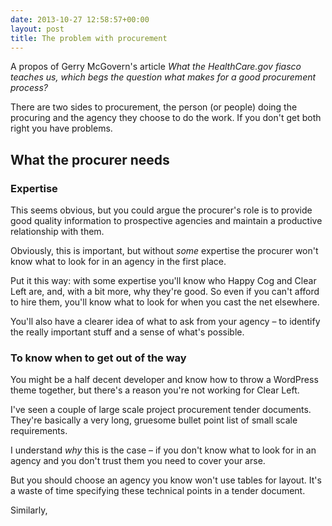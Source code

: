 ```yaml
---
date: 2013-10-27 12:58:57+00:00
layout: post
title: The problem with procurement
---
```


A propos of Gerry McGovern's article <cite>What the HealthCare.gov fiasco teaches us<cite>, which begs the question *what makes for a good procurement process?*

There are two sides to procurement, the person (or people) doing the procuring and the agency they choose to do the work. If you don't get both right you have problems.

## What the procurer needs

### Expertise

This seems obvious, but you could argue the procurer's role is to provide good quality information to prospective agencies and maintain a productive relationship with them.

Obviously, this is important, but without *some* expertise the procurer won't know what to look for in an agency in the first place.

Put it this way: with some expertise you'll know who Happy Cog and Clear Left are, and, with a bit more, why they're good. So even if you can't afford to hire them, you'll know what to look for when you cast the net elsewhere.

You'll also have a clearer idea of what to ask from your agency &#8211; to identify the really important stuff and a sense of what's possible.

### To know when to get out of the way

You might be a half decent developer and know how to throw a WordPress theme together, but there's a reason you're not working for Clear Left.

I've seen a couple of large scale project procurement tender documents. They're basically a very long, gruesome bullet point list of small scale requirements.

I understand *why* this is the case &#8211; if you don't know what to look for in an agency and you don't trust them you need to cover your arse.

But you should choose an agency you know won't use tables for layout. It's a waste of time specifying these technical points in a tender document.

Similarly, 